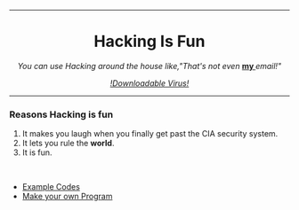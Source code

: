 
<html>
  <head>
    <meta charset="utf-8">
    <title>Puns_Are_fun.org</title>
  </head>
    <hr>
  <body>
    <center>
    <h1>Hacking Is Fun</h1>
    <p><em> You can use Hacking around the house like,"That's not even </em> <strong><u> my </u></strong><em> email!"</em></p>
    <p><a href="https://short-funny.com/best-puns.php"><em>!Downloadable Virus!</em></a></p>
    <hr>
  </center>
    <h3>Reasons Hacking is fun</h3>
    <ol>
      <li>It makes you laugh when you finally get past the CIA security system. </li>
      <li>It lets you rule the <strong>world</strong>. </li>
      <li>It is fun. </li>
    </ol>
    <br>
    <ul>
      <li><a href="Example Puns.html">Example Codes</a></li>
      <li><a href="Make your own Pun.html">Make your own Program</a></li>
    </ul>
  </body>
</html>

